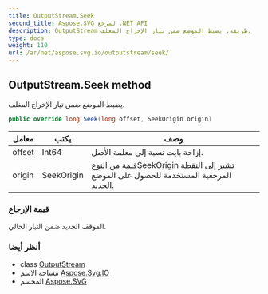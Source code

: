 ```yaml
---
title: OutputStream.Seek
second_title: Aspose.SVG لمرجع .NET API
description: OutputStream طريقة. يضبط الموضع ضمن تيار الإخراج المغلف.
type: docs
weight: 110
url: /ar/net/aspose.svg.io/outputstream/seek/
---
```

## OutputStream.Seek method

يضبط الموضع ضمن تيار الإخراج المغلف.

```csharp
public override long Seek(long offset, SeekOrigin origin)
```

| معامل | يكتب | وصف |
| --- | --- | --- |
| offset | Int64 | إزاحة بايت نسبة إلى معلمة الأصل. |
| origin | SeekOrigin | قيمة من النوعSeekOrigin تشير إلى النقطة المرجعية المستخدمة للحصول على الموضع الجديد. |

### قيمة الإرجاع

الموقف الجديد ضمن التيار الحالي.

### أنظر أيضا

* class [OutputStream](../)
* مساحة الاسم [Aspose.Svg.IO](../../outputstream/)
* المجسم [Aspose.SVG](../../../)



